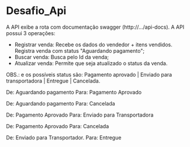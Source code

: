# Desafio_Api

A API exibe a rota com documentação swagger (http://.../api-docs).
A API possui 3 operações:

- Registrar venda: Recebe os dados do vendedor + itens vendidos. Registra venda com status "Aguardando pagamento";
- Buscar venda: Busca pelo Id da venda;
- Atualizar venda: Permite que seja atualizado o status da venda.

OBS.: e os possíveis status são: Pagamento aprovado | Enviado para transportadora | Entregue | Cancelada.

De: Aguardando pagamento Para: Pagamento Aprovado

De: Aguardando pagamento Para: Cancelada

De: Pagamento Aprovado Para: Enviado para Transportadora

De: Pagamento Aprovado Para: Cancelada

De: Enviado para Transportador. Para: Entregue
